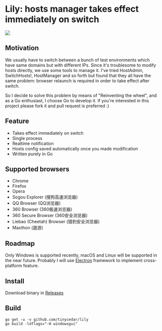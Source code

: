 # Lily: hosts manager takes effect immediately on switch

![](https://ws4.sinaimg.cn/large/006tNc79gy1fknlbrysl3j30qa0ett8q.jpg)

## Motivation
We usually have to switch between a bunch of test environments which have same domains but with different IPs.
Since it's troublesome to modify hosts directly, we use some tools to manage it.
I've tried HostAdmin, SwitchHosts!, HostManager and so forth but found that they all have the same problem: browser relaunch
is required in order to take effect after switch.

So I decide to solve this problem by means of "Reinventing the wheel", and as a Go enthusiast, I choose Go to develop it.
If you're interested in this project please fork it and pull request is preferred :)

## Feature
* Takes effect immediately on switch
* Single process
* Realtime notification
* Hosts config saved automatically once you made modification
* Written purely in Go

## Supported browsers
* Chrome
* Firefox
* Opera
* Sogou Explorer (搜狗高速浏览器)
* QQ Browser (QQ浏览器)
* 360 Browser (360极速浏览器)
* 360 Secure Browser (360安全浏览器)
* Liebao (Cheetah) Browser (猎豹安全浏览器)
* Maxthon (遨游)

## Roadmap
Only Windows is supported recently, macOS and Linux will be supported in the near future.
Probably I will use [Electron](http://electron.atom.io/) framework to implement cross-platform feature.

## Install
Download binary in [Releases](https://github.com/tinycedar/lily/releases)

## Build
```
go get -u -v github.com/tinycedar/lily
go build -ldflags="-H windowsgui"
```
